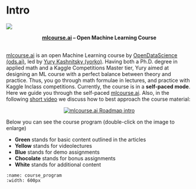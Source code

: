 # Intro

<img src="https://habrastorage.org/webt/ia/m9/zk/iam9zkyzqebnf_okxipihkgjwnw.jpeg" />

**<center>[mlcourse.ai](https://mlcourse.ai) – Open Machine Learning Course** </center><br>



[mlcourse.ai](https://mlcourse.ai) is an open Machine Learning course by [OpenDataScience (ods.ai)](https://ods.ai/), led by [Yury Kashnitsky (yorko)](https://yorko.github.io/). Having both a Ph.D. degree in applied math and a Kaggle Competitions Master tier, Yury aimed at designing an ML course with a perfect balance between theory and practice. Thus, you go through math formulae in lectures, and practice with Kaggle Inclass competitions. Currently, the course is in a **self-paced mode**. Here we guide you through the self-paced [mlcourse.ai](https://mlcourse.ai). Also, in the following [short video](https://youtu.be/0E0DrKvXi-Y) we discuss how to best approach the course material:

<div align="center">

[![mlcourse.ai Roadmap intro](https://habrastorage.org/webt/ov/lz/qh/ovlzqhgglr3ntnisktgdbc5proi.png)](https://youtu.be/0E0DrKvXi-Y)

</div>

Below you can see the course program (double-click on the image to enlarge)

- **Green** stands for basic content outlined in the articles
- **Yellow** stands for videolectures
- **Blue** stands for demo assignments
- **Chocolate** stands for bonus assignments
- **White** stands for additional content

```{figure} /_static/program/program.png
:name: course_program
:width: 600px
```
